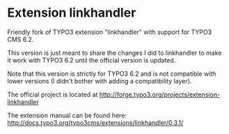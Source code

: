Extension linkhandler
=====================

Friendly fork of TYPO3 extension "linkhandler" with support for TYPO3 CMS 6.2.

This version is just meant to share the changes I did to linkhandler to
make it work with TYPO3 6.2 until the official version is updated.

Note that this version is strictly for TYPO3 6.2 and is not compatible
with lower versions (I didn't bother with adding a compatibility layer).

The official project is located at http://forge.typo3.org/projects/extension-linkhandler

The extension manual can be found here: http://docs.typo3.org/typo3cms/extensions/linkhandler/0.3.1/
